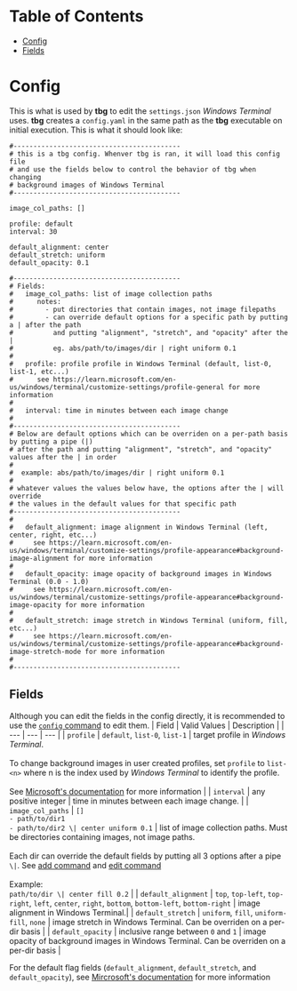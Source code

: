 # Table of Contents
- [Config](#config)
- [Fields](#fields)

# Config
This is what is used by **tbg** to edit the `settings.json` *Windows Terminal* uses. **tbg** creates a `config.yaml` in the same path as the **tbg** executable on initial execution. This is what it should look like:
```
#------------------------------------------
# this is a tbg config. Whenver tbg is ran, it will load this config file
# and use the fields below to control the behavior of tbg when changing
# background images of Windows Terminal
#------------------------------------------

image_col_paths: []

profile: default
interval: 30

default_alignment: center
default_stretch: uniform
default_opacity: 0.1

#------------------------------------------
# Fields:
#   image_col_paths: list of image collection paths
#      notes:
#        - put directories that contain images, not image filepaths
#        - can override default options for a specific path by putting a | after the path
#          and putting "alignment", "stretch", and "opacity" after the |
#          eg. abs/path/to/images/dir | right uniform 0.1
#
#   profile: profile profile in Windows Terminal (default, list-0, list-1, etc...)
#      see https://learn.microsoft.com/en-us/windows/terminal/customize-settings/profile-general for more information
#
#   interval: time in minutes between each image change
#
#------------------------------------------
# Below are default options which can be overriden on a per-path basis by putting a pipe (|)
# after the path and putting "alignment", "stretch", and "opacity" values after the | in order
#
#  example: abs/path/to/images/dir | right uniform 0.1
#
# whatever values the values below have, the options after the | will override
# the values in the default values for that specific path
#------------------------------------------
#
#   default_alignment: image alignment in Windows Terminal (left, center, right, etc...)
#     see https://learn.microsoft.com/en-us/windows/terminal/customize-settings/profile-appearance#background-image-alignment for more information
#
#   default_opacity: image opacity of background images in Windows Terminal (0.0 - 1.0)
#     see https://learn.microsoft.com/en-us/windows/terminal/customize-settings/profile-appearance#background-image-opacity for more information
#
#   default_stretch: image stretch in Windows Terminal (uniform, fill, etc...)
#     see https://learn.microsoft.com/en-us/windows/terminal/customize-settings/profile-appearance#background-image-stretch-mode for more information
#
#------------------------------------------
```
## Fields
Although you can edit the fields in the config directly, it is recommended to use the [`config` command](https://github.com/saltkid/tbg/blob/main/docs/config_command_usage.md) to edit them.
| Field | Valid Values | Description |
| --- | --- | --- |
| `profile` | `default`, `list-0`, `list-1` | target profile in *Windows Terminal*.<br><br>To change background images in user created profiles, set `profile` to `list-<n>` where n is the index used by *Windows Terminal* to identify the profile.<br><br>See [Microsoft's documentation](https://learn.microsoft.com/en-us/windows/terminal/customize-settings/profile-general) for more information |
| `interval` | any positive integer | time in minutes between each image change. |
| `image_col_paths` | `[]`<br>`- path/to/dir1`<br>`- path/to/dir2 \| center uniform 0.1` | list of image collection paths. Must be directories containing images, not image paths.<br><br>Each dir can override the default fields by putting all 3 options after a pipe `\|`. See [add command](https://github.com/saltkid/tbg/blob/main/docs/add_command_usage.md) and [edit command](https://github.com/saltkid/tbg/blob/main/docs/edit_command_usage.md)<br><br>Example:<br>`path/to/dir \| center fill 0.2` |
| `default_alignment` | `top`, `top-left`, `top-right`, `left`, `center`, `right`, `bottom`, `bottom-left`, `bottom-right` | image alignment in Windows Terminal.|
| `default_stretch` | `uniform`, `fill`, `uniform-fill`, `none` | image stretch in Windows Terminal. Can be overriden on a per-dir basis |
| `default_opacity` | inclusive range between `0` and `1` | image opacity of background images in Windows Terminal. Can be overriden on a per-dir basis |

For the default flag fields (`default_alignment`, `default_stretch`, and `default_opacity`), see [Mircrosoft's documentation](https://learn.microsoft.com/en-us/windows/terminal/customize-settings/profile-appearance#background-images-and-icons) for more information
